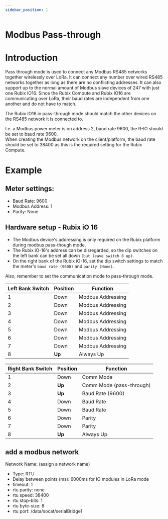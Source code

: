 ```yaml
---
sidebar_position: 1
---
```



# Modbus Pass-through


# Introduction

Pass through mode is used to connect any Modbus RS485 networks together wirelessly over LoRa. It can connect any number over wired RS485 networks together as long as there are no conflicting addresses. It can also support up to the normal amount of Modbus slave devices of 247 with just one Rubix IO16.
Since the Rubix Compute and Rubix IO16 are communicating over LoRa, their baud rates are independent from one another and do not have to match. <br/>

The Rubix IO16 in pass-through mode should match the other devices on the RS485 network it is connected to. 

I.e. a Modbus power meter is on address 2, baud rate 9600, the R-IO should be set to baud rate 9600. <br/>
When creating the Modbus network on the client/platform, the baud rate should be set to 38400 as this is the required setting for the Rubix Compute.


# Example

## Meter settings:
* Baud Rate: 9600
* Modbus Address: 1
* Parity: None



## Hardware setup - Rubix iO 16

- The Modbus device's addressing is only required on the Rubix platform during modbus pass-though mode. 
- The Rubix iO-16's address can be disregarded, so the dip switches on the left bank can be set all down `(but leave switch 8 up)`.
- On the right bank of the Rubix iO-16, set the dip switch settings to match the meter's `baud rate (9600)` and `parity (None)`.

Also, remember to set the communication mode to pass-through mode. 

| **Left Bank Switch** | **Position** | **Function**      |
|----------------------|--------------|-------------------|
| 1                    | Down         | Modbus Addressing |
| 2                    | Down         | Modbus Addressing |
| 3                    | Down         | Modbus Addressing |
| 4                    | Down         | Modbus Addressing |
| 5                    | Down         | Modbus Addressing |
| 6                    | Down         | Modbus Addressing |
| 7                    | Down         | Modbus Addressing |
| 8                    | **Up**       | Always Up         |


| **Right Bank Switch** | **Position** | **Function**             |
|-----------------------|--------------|--------------------------|
| 1                     | Down         | Comm Mode                |
| 2                     | **Up**       | Comm Mode (pass-through) |
| 3                     | **Up**       | Baud Rate (9600)         |
| 4                     | Down         | Baud Rate                |
| 5                     | Down         | Baud Rate                |
| 6                     | Down         | Parity                   |
| 7                     | Down         | Parity                   |
| 8                     | **Up**       | Always Up                |


## add a modbus network
Network Name: (assign a network name)
* Type: RTU
* Delay between points (ms): 6000ms for IO modules in LoRa mode
* timeout: 1
* rtu parity: none
* rtu speed: 38400
* rtu stop-bits: 1
* rtu byte-size: 8
* rtu port: /data/socat/serialBridge1
